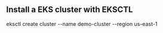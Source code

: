 

## Install a EKS cluster with EKSCTL


eksctl create cluster --name demo-cluster --region us-east-1 


